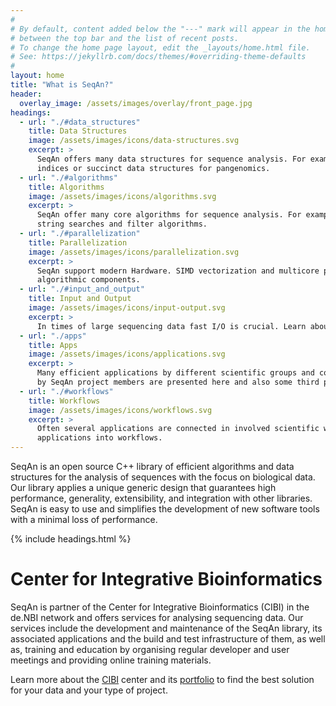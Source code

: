 ```yaml
---
#
# By default, content added below the "---" mark will appear in the home page
# between the top bar and the list of recent posts.
# To change the home page layout, edit the _layouts/home.html file.
# See: https://jekyllrb.com/docs/themes/#overriding-theme-defaults
#
layout: home
title: "What is SeqAn?"
header:
  overlay_image: /assets/images/overlay/front_page.jpg
headings:
  - url: "./#data_structures"
    title: Data Structures
    image: /assets/images/icons/data-structures.svg
    excerpt: >
      SeqAn offers many data structures for sequence analysis. For example a unified interface for searching in string
      indices or succinct data structures for pangenomics.
  - url: "./#algorithms"
    title: Algorithms
    image: /assets/images/icons/algorithms.svg
    excerpt: >
      SeqAn offer many core algorithms for sequence analysis. For example, pairwise and multiple alignments, approximate
      string searches and filter algorithms.
  - url: "./#parallelization"
    title: Parallelization
    image: /assets/images/icons/parallelization.svg
    excerpt: >
      SeqAn support modern Hardware. SIMD vectorization and multicore processing are being incorporated in core
      algorithmic components.
  - url: "./#input_and_output"
    title: Input and Output
    image: /assets/images/icons/input-output.svg
    excerpt: >
      In times of large sequencing data fast I/O is crucial. Learn about SeqAn I/O modules and supported data formats.
  - url: "./apps"
    title: Apps
    image: /assets/images/icons/applications.svg
    excerpt: >
      Many efficient applications by different scientific groups and companies are based on SeqAn. Official applications
      by SeqAn project members are presented here and also some third party apps.
  - url: "./#workflows"
    title: Workflows
    image: /assets/images/icons/workflows.svg
    excerpt: >
      Often several applications are connected in involved scientific workflows. SeqAn supports easy integration of its
      applications into workflows.
---
```


SeqAn is an open source C++ library of efficient algorithms and data structures for the analysis of sequences with the
focus on biological data. Our library applies a unique generic design that guarantees high performance, generality,
extensibility, and integration with other libraries. SeqAn is easy to use and simplifies the development of new software
tools with a minimal loss of performance.

{% include headings.html %}

# Center for Integrative Bioinformatics

SeqAn is partner of the Center for Integrative Bioinformatics (CIBI) in the de.NBI network and offers services for
analysing sequencing data. Our services include the development and maintenance of the SeqAn library, its associated
applications and the build and test infrastructure of them, as well as, training and education by organising regular
developer and user meetings and providing online training materials.

Learn more about the [CIBI](https://www.denbi.de/network/center-for-integrative-bioinformatics-cibi) center and its
[portfolio](https://www.denbi.de/network/center-for-integrative-bioinformatics-cibi/21-about/508-portfolio-of-center-for-integrative-bioinformatics-cibi)
to find the best solution for your data and your type of project.
